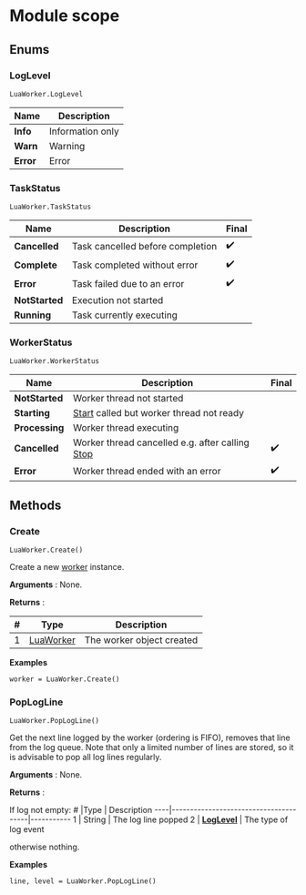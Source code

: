 # Module scope

## Enums

###	LogLevel
```
LuaWorker.LogLevel
```

Name		| Description
------------|---------------------------
**Info**	| Information only
**Warn**	| Warning
**Error**	| Error

###	TaskStatus
```
LuaWorker.TaskStatus
```
Name			| Description						| Final
----------------|-----------------------------------|--------
**Cancelled**	| Task cancelled before completion	| :heavy_check_mark: 
**Complete**	| Task completed without error		| :heavy_check_mark:
**Error**		| Task failed due to an error		| :heavy_check_mark:
**NotStarted**	| Execution not started				| 
**Running**		| Task currently executing			| 

###	WorkerStatus
```
LuaWorker.WorkerStatus
```
Name			| Description															| Final
----------------|-----------------------------------------------------------------------|--------
**NotStarted**	| Worker thread not started												| 
**Starting**	| [Start](LuaWorker.md/#start) called but worker thread not ready		| 
**Processing**	| Worker thread executing												| 
**Cancelled**	| Worker thread cancelled e.g. after calling [Stop](LuaWorker.md/#stop) | :heavy_check_mark:  
**Error**		| Worker thread ended with an error										| :heavy_check_mark:

## Methods

### Create
```
LuaWorker.Create()
```
Create a new [worker](LuaWorker.md) instance.

**Arguments** : None.

**Returns** :

\#  |Type                       | Description
----|---------------------------|-----------
1	|[LuaWorker](LuaWorker.md)	| The worker object created

**Examples**
```
worker = LuaWorker.Create()
```

### PopLogLine
```
LuaWorker.PopLogLine()
```
Get the next line logged by the worker (ordering is FIFO), removes that line from the log queue. Note that only a limited number of lines are stored, so it is advisable to pop all log lines regularly.

**Arguments** : None.

**Returns** :

If log not empty:
\#  |Type									| Description
----|---------------------------------------|-----------
1	| String								| The log line popped
2	| [**LogLevel**](#loglevel)	| The type of log event

otherwise nothing.

**Examples**
```
line, level = LuaWorker.PopLogLine()
```
